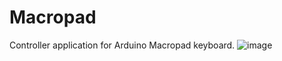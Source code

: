 # Macropad
Controller application for Arduino Macropad keyboard.
![image](https://github.com/diagomp/Macropad/assets/135263169/ec032e51-e03f-4c48-b88f-b763de445122)
